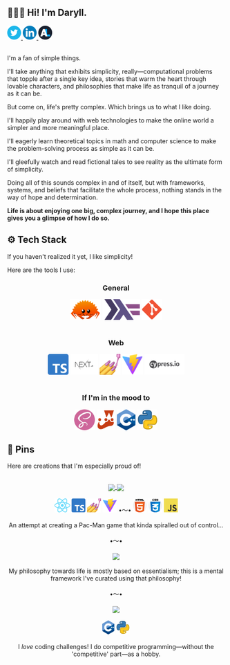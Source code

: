 ## 🙍🏻‍♂️ Hi! I'm Daryll.

<div align="start">
  <a href="https://twitter.com/daryll_ko" target="_blank" rel="noopener noreferrer">
    <img src="./images/twitter.webp" alt="Twitter" style="height: 2rem;">
  </a>
  <a href="https://www.linkedin.com/in/daryll-ko/" target="_blank" rel="noopener noreferrer">
    <img src="./images/linkedin.webp" alt="LinkedIn" style="height: 2rem;">
  </a>
  <a href="https://anilist.co/user/daryll" target="_blank" rel="noopener noreferrer">
    <img src="./images/anilist.webp" alt="AniList" style="height: 2rem;">
  </a>
</div>

<br>

I'm a fan of simple things.

I'll take anything that exhibits simplicity, really—computational problems that topple after a single key idea, stories that warm the heart through lovable characters, and philosophies that make life as tranquil of a journey as it can be.

But come on, life's pretty complex. Which brings us to what I like doing.

I'll happily play around with web technologies to make the online world a simpler and more meaningful place.

I'll eagerly learn theoretical topics in math and computer science to make the problem-solving process as simple as it can be.

I'll gleefully watch and read fictional tales to see reality as the ultimate form of simplicity.

Doing all of this sounds complex in and of itself, but with frameworks, systems, and beliefs that facilitate the whole process, nothing stands in the way of hope and determination.

**Life is about enjoying one big, complex journey, and I hope this place gives you a glimpse of how I do so.**

## ⚙️ Tech Stack

If you haven't realized it yet, I like simplicity!

Here are the tools I use:

<div align="center">
  <h3>General</h3>
  <img src="./images/rust.png" alt="Rust" style="height: 3rem;">
  <img src="./images/haskell.webp" alt="Haskell" style="height: 3rem;">
  <img src="./images/git.png" alt="Git" style="height: 3rem;">
</div>

<br>

<div align="center">
  <h3>Web</h3>
  <img src="./images/ts.webp" alt="TypeScript" style="height: 3rem;">
  <img src="./images/next.webp" alt="Next" style="height: 3rem;">
  <img src="./images/styled-components.webp" alt="styled-components" style="height: 3rem;">
  <img src="./images/vite.svg" alt="Vite" style="height: 3rem;">
  <img src="./images/cypress.png" alt="Cypress" style="height: 3rem;">
</div>

<br>

<div align="center">
  <h3>If I'm in the mood to</h3>
  <img src="./images/sass.webp" alt="Sass" style="height: 3rem;">
  <img src="./images/jest.png" alt="Jest" style="height: 3rem;">
  <img src="./images/c++.webp" alt="C++" style="height: 3rem;">
  <img src="./images/python.webp" alt="Python" style="height: 3rem;">
</div>

## 📌 Pins

Here are creations that I'm especially proud of!

<div align="center">
  <br>
  <a href="https://github.com/daryll-ko/poke-man">
    <img align="center" src="https://github-readme-stats.vercel.app/api/pin/?username=daryll-ko&repo=poke-man&bg_color=0,650DD9,7B1DC9,9127BE,A42FB1,B536A2,C33C92,CF3F7B,DC4767,E94949,F45115&hide_border=true&text_color=DEFFCA&title_color=DEFFCA&icon_color=DEFFCA&border_radius=1em" />
  </a>
  <a href="https://github.com/daryll-ko/poke-man-v1">
    <img align="center" src="https://github-readme-stats.vercel.app/api/pin/?username=daryll-ko&repo=poke-man-v1&bg_color=0,650DD9,7B1DC9,9127BE,A42FB1,B536A2,C33C92,CF3F7B,DC4767,E94949,F45115&hide_border=true&text_color=DEFFCA&title_color=DEFFCA&icon_color=DEFFCA&border_radius=1em" />
  </a>
  <br>
  <br>
  <div align="center">
    <img src="./images/react.webp" alt="React" style="height: 2rem;">
    <img src="./images/ts.webp" alt="TypeScript" style="height: 2rem;">
    <img src="./images/styled-components.webp" alt="styled-components" style="height: 2rem;">
    <img src="./images/vite.svg" alt="Vite" style="height: 2rem;">
    •〜•
    <img src="./images/html.webp" alt="HTML" style="height: 2rem;">
    <img src="./images/css.webp" alt="CSS" style="height: 2rem;">
    <img src="./images/js.webp" alt="JavaScript" style="height: 2rem;">
  </div>
  <br>
  An attempt at creating a Pac-Man game that kinda spiralled out of control...
  <br>
  <br>
  •〜•
  <br>
  <br>
  <a href="https://github.com/daryll-ko/style-guide">
    <img align="center" src="https://github-readme-stats.vercel.app/api/pin/?username=daryll-ko&repo=style-guide&bg_color=0,650DD9,7B1DC9,9127BE,A42FB1,B536A2,C33C92,CF3F7B,DC4767,E94949,F45115&hide_border=true&text_color=DEFFCA&title_color=DEFFCA&icon_color=DEFFCA&border_radius=1em" />
  </a>
  <br>
  <br>
  My philosophy towards life is mostly based on essentialism; this is a mental framework I've curated using that philosophy!
  <br>
  <br>
  •〜•
  <br>
  <br>
  <a href="https://github.com/daryll-ko/rec-prog">
    <img align="center" src="https://github-readme-stats.vercel.app/api/pin/?username=daryll-ko&repo=rec-prog&bg_color=0,650DD9,7B1DC9,9127BE,A42FB1,B536A2,C33C92,CF3F7B,DC4767,E94949,F45115&hide_border=true&text_color=DEFFCA&title_color=DEFFCA&icon_color=DEFFCA&border_radius=1em" />
  </a>
  <br>
  <br>
  <div align="center">
    <img src="./images/c++.webp" alt="C++" style="height: 2rem;">
    <img src="./images/python.webp" alt="Python" style="height: 2rem;">
  </div>
  <br>
  I <i>love</i> coding challenges! I do competitive programming—without the 'competitive' part—as a hobby.
</div>
